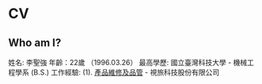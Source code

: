 # CV

## Who am I?
姓名: 李聖強
年齡：22歲 （1996.03.26） 
最高學歷: 國立臺灣科技大學 - 機械工程學系 (B.S.)
工作經驗: (1). [產品維修及品管](https://tw.mall.yahoo.com/item/%E7%8F%BE%E8%B2%A8-OmiCam-VR-Action-Cam-%E7%A9%BF%E6%88%B4%E5%BC%8F%E5%85%A8%E6%99%AF%E6%94%9D%E5%BD%B1%E6%A9%9F-p0833161452755) - 視旅科技股份有限公司


